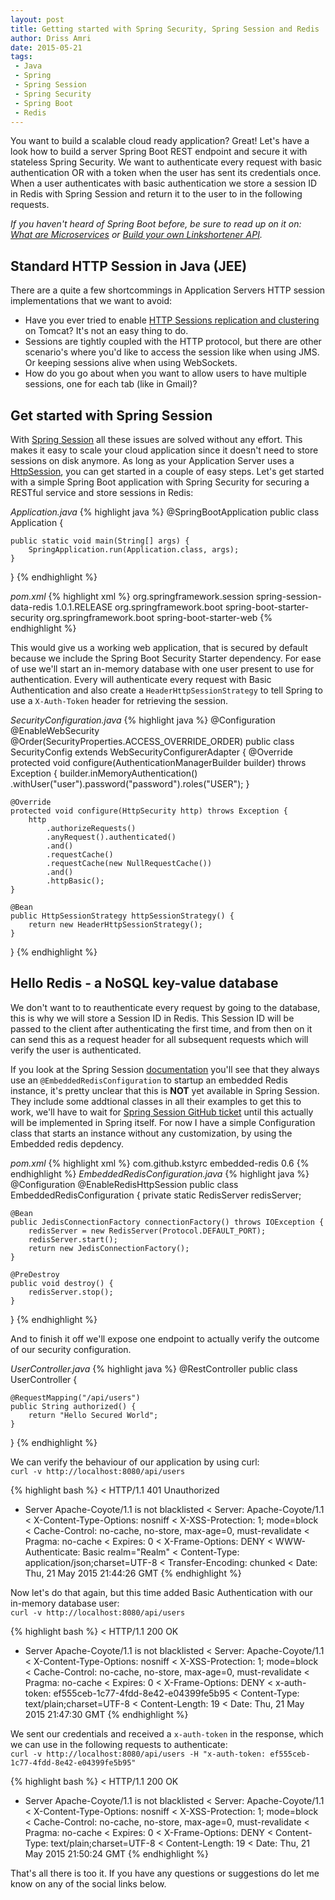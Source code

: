 ```yaml
---
layout: post
title: Getting started with Spring Security, Spring Session and Redis
author: Driss Amri
date: 2015-05-21
tags:
 - Java
 - Spring
 - Spring Session
 - Spring Security
 - Spring Boot
 - Redis
---
```

You want to build a scalable cloud ready application? Great! Let's have a look how to build a server  Spring Boot REST endpoint and secure it with stateless Spring Security. We want to authenticate every request with basic authentication OR with a token when the user has sent its credentials once. When a user authenticates with basic authentication we store a session ID in Redis with Spring Session and return it to the user to in the following requests.

_If you haven't heard of Spring Boot before, be sure to read up on it on: [What are Microservices](http://127.0.0.1:4000/blog/architecture/what-are-microservices/) or [Build your own Linkshortener API](http://127.0.0.1:4000/blog/rest/building-your-own-linkshortener-api/)._


## Standard HTTP Session in Java (JEE)
There are a quite a few shortcommings in Application Servers HTTP session implementations that we want to avoid:

 * Have you ever tried to enable [HTTP Sessions replication and clustering](http://tomcat.apache.org/tomcat-8.0-doc/cluster-howto.html) on Tomcat? It's not an easy thing to do.
 * Sessions are tightly coupled with the HTTP protocol, but there are other scenario's where you'd like to access the session like when using JMS. Or keeping sessions alive when using WebSockets.
 * How do you go about when you want to allow users to have multiple sessions, one for each tab (like in Gmail)?

## Get started with Spring Session
With [Spring Session](http://docs.spring.io/spring-session/docs/current/reference/html5/) all these issues are solved without any effort. This makes it easy to scale your cloud application since it doesn't need to store sessions on disk anymore. As long as your Application Server uses a  [HttpSession](http://docs.spring.io/spring-session/docs/current/reference/html5/#httpsession), you can get started in a couple of easy steps. Let's get started with a simple Spring Boot application with Spring Security for securing a RESTful service and store sessions in Redis:

_Application.java_
{% highlight java %}
@SpringBootApplication
public class Application {

    public static void main(String[] args) {
        SpringApplication.run(Application.class, args);
    }
}
{% endhighlight %}

_pom.xml_
{% highlight xml %}
<dependencies>
  <dependency>
    <groupId>org.springframework.session</groupId>
    <artifactId>spring-session-data-redis</artifactId>
    <version>1.0.1.RELEASE</version>
  </dependency>
  <dependency>
    <groupId>org.springframework.boot</groupId>
    <artifactId>spring-boot-starter-security</artifactId>
  </dependency>
  <dependency>
    <groupId>org.springframework.boot</groupId>
    <artifactId>spring-boot-starter-web</artifactId>
  </dependency>
</dependencies>
{% endhighlight %}

This would give us a working web application, that is secured by default because we include the Spring Boot Security Starter dependency. For ease of use we'll start an in-memory database with one user present to use for authentication. Every will authenticate every request with Basic Authentication and also create a `HeaderHttpSessionStrategy` to tell Spring to use a `X-Auth-Token` header for retrieving the session.


_SecurityConfiguration.java_
{% highlight java %}
@Configuration
@EnableWebSecurity
@Order(SecurityProperties.ACCESS_OVERRIDE_ORDER)
public class SecurityConfig extends WebSecurityConfigurerAdapter {
    @Override
    protected void configure(AuthenticationManagerBuilder builder) throws Exception {
        builder.inMemoryAuthentication()
            .withUser("user").password("password").roles("USER");
    }

    @Override
    protected void configure(HttpSecurity http) throws Exception {
        http
            .authorizeRequests()
            .anyRequest().authenticated()
            .and()
            .requestCache()
            .requestCache(new NullRequestCache())
            .and()
            .httpBasic();
    }

    @Bean
    public HttpSessionStrategy httpSessionStrategy() {
        return new HeaderHttpSessionStrategy();
    }
}
{% endhighlight %}  

## Hello Redis - a NoSQL key-value database
We don't want to to reauthenticate every request by going to the database, this is why we will store a Session ID in Redis. This Session ID will be passed to the client after authenticating the first time, and from then on it can send this as a request header for all subsequent requests which will verify the user is authenticated.

If you look at the Spring Session [documentation](http://docs.spring.io/spring-session/docs/current/reference/html5/#httpsession-redis) you'll see that they always use an `@EmbeddedRedisConfiguration` to startup an embedded Redis instance, it's pretty unclear that this is **NOT** yet available in Spring Session. They include some addtional classes in all their examples to get this to work, we'll have to wait for [Spring Session GitHub ticket](https://github.com/spring-projects/spring-session/issues/121) until this actually will be implemented in Spring itself. For now I have a simple Configuration class that starts an instance without any customization, by using the Embedded redis depdency.

_pom.xml_
{% highlight xml %}
<dependency>
    <groupId>com.github.kstyrc</groupId>
    <artifactId>embedded-redis</artifactId>
    <version>0.6</version>
  </dependency>
{% endhighlight %}
_EmbeddedRedisConfiguration.java_
{% highlight java %}
@Configuration
@EnableRedisHttpSession
public class EmbeddedRedisConfiguration {
    private static RedisServer redisServer;

    @Bean
    public JedisConnectionFactory connectionFactory() throws IOException {
        redisServer = new RedisServer(Protocol.DEFAULT_PORT);
        redisServer.start();
        return new JedisConnectionFactory();
    }

    @PreDestroy
    public void destroy() {
        redisServer.stop();
    }
}
{% endhighlight %}

And to finish it off we'll expose one endpoint to actually verify the outcome of our security configuration.

_UserController.java_
{% highlight java %}
@RestController
public class UserController {

    @RequestMapping("/api/users")
    public String authorized() {
        return "Hello Secured World";
    }
}
{% endhighlight %}

We can verify the behaviour of our application by using curl:  
`curl -v http://localhost:8080/api/users`

{% highlight bash %}
< HTTP/1.1 401 Unauthorized
* Server Apache-Coyote/1.1 is not blacklisted
< Server: Apache-Coyote/1.1
< X-Content-Type-Options: nosniff
< X-XSS-Protection: 1; mode=block
< Cache-Control: no-cache, no-store, max-age=0, must-revalidate
< Pragma: no-cache
< Expires: 0
< X-Frame-Options: DENY
< WWW-Authenticate: Basic realm="Realm"
< Content-Type: application/json;charset=UTF-8
< Transfer-Encoding: chunked
< Date: Thu, 21 May 2015 21:44:26 GMT
{% endhighlight %}

Now let's do that again, but this time added Basic Authentication with our in-memory database user:  
`curl -v http://localhost:8080/api/users`

{% highlight bash %}
< HTTP/1.1 200 OK
* Server Apache-Coyote/1.1 is not blacklisted
< Server: Apache-Coyote/1.1
< X-Content-Type-Options: nosniff
< X-XSS-Protection: 1; mode=block
< Cache-Control: no-cache, no-store, max-age=0, must-revalidate
< Pragma: no-cache
< Expires: 0
< X-Frame-Options: DENY
< x-auth-token: ef555ceb-1c77-4fdd-8e42-e04399fe5b95
< Content-Type: text/plain;charset=UTF-8
< Content-Length: 19
< Date: Thu, 21 May 2015 21:47:30 GMT
{% endhighlight %}

We sent our credentials and received a `x-auth-token` in the response, which we can use in the following requests to authenticate:  
`curl -v http://localhost:8080/api/users -H "x-auth-token: ef555ceb-1c77-4fdd-8e42-e04399fe5b95"`

{% highlight bash %}
< HTTP/1.1 200 OK
* Server Apache-Coyote/1.1 is not blacklisted
< Server: Apache-Coyote/1.1
< X-Content-Type-Options: nosniff
< X-XSS-Protection: 1; mode=block
< Cache-Control: no-cache, no-store, max-age=0, must-revalidate
< Pragma: no-cache
< Expires: 0
< X-Frame-Options: DENY
< Content-Type: text/plain;charset=UTF-8
< Content-Length: 19
< Date: Thu, 21 May 2015 21:50:24 GMT
{% endhighlight %}

That's all there is too it. If you have any questions or suggestions do let me know on any of the social links below.

